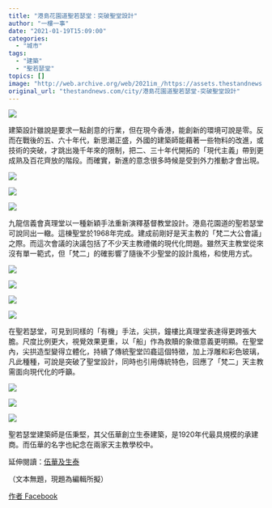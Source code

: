 ```yaml
---
title: "港島花園道聖若瑟堂：突破聖堂設計"
author: "一樓一事"
date: "2021-01-19T15:09:00"
categories:
  - "城市"
tags:
  - "建築"
  - "聖若瑟堂"
topics: []
image: "http://web.archive.org/web/2021im_/https://assets.thestandnews.com/media/photos/20210119-49_i0njP_Ed6NYqs.png"
original_url: "thestandnews.com/city/港島花園道聖若瑟堂-突破聖堂設計"
---
```

![](http://web.archive.org/web/2021im_/https://assets.thestandnews.com/media/photos/20210119-49_i0njP_Ed6NYqs.png)

建築設計雖說是要求一點創意的行業，但在現今香港，能創新的環境可說是零。反而在戰後的五、六十年代，新思潮正盛，外國的建築師能藉著一些物料的改進，或技術的突破，才跳出幾千年來的限制，把二、三十年代開拓的「現代主義」帶到更成熟及百花齊放的階段。而確實，新進的意念很多時候是受到外力推動才會出現。

![](http://web.archive.org/web/2021im_/https://assets.thestandnews.com/media/photos/E88196E88BA5E7919FE5A0821_mSHOx_luxnj5Y.jpg)

![](http://web.archive.org/web/2021im_/https://assets.thestandnews.com/media/photos/E88196E88BA5E7919FE5A0829_uWRNZ_u5tlLv8.jpg)

![](http://web.archive.org/web/2021im_/https://assets.thestandnews.com/media/photos/E88196E88BA5E7919FE5A0820_vpwN4_PgfxJG6.jpg)

九龍信義會真理堂以一種新穎手法重新演釋基督教堂設計。港島花園道的聖若瑟堂可說同出一轍。這棟聖堂於1968年完成。建成前剛好是天主教的「梵二大公會議」之際。而這次會議的決議包括了不少天主教禮儀的現代化問題。雖然天主教堂從來沒有單一範式，但「梵二」的確影響了隨後不少聖堂的設計風格，和使用方式。

![](http://web.archive.org/web/2021im_/https://assets.thestandnews.com/media/photos/E88196E88BA5E7919FE5A0822_lMfz1_nEEynyg.jpg)

![](http://web.archive.org/web/2021im_/https://assets.thestandnews.com/media/photos/E88196E88BA5E7919FE5A0823_YkLsj_8rNm7j0.jpg)

![](http://web.archive.org/web/2021im_/https://assets.thestandnews.com/media/photos/E88196E88BA5E7919FE5A0824_wS1Ut_vyVmTst.jpg)

![](http://web.archive.org/web/2021im_/https://assets.thestandnews.com/media/photos/E88196E88BA5E7919FE5A0825_OtpWo_1l34R2g.jpg)

在聖若瑟堂，可見到同樣的「有機」手法，尖拱，鐘樓比真理堂表達得更跨張大膽。尺度比例更大，視覺效果更重，以「船」作為救贖的象徵意義更明顯。在聖堂內，尖拱造型變得立體化，持續了傳統聖堂凹龕這個特徵，加上浮雕和彩色玻璃，凡此種種，可說是突破了聖堂設計，同時也引用傳統特色，回應了「梵二」天主教需面向現代化的呼籲。

![](http://web.archive.org/web/2021im_/https://assets.thestandnews.com/media/photos/E88196E88BA5E7919FE5A0826_jdzhV_ubaOSXI.jpg)

![](http://web.archive.org/web/2021im_/https://assets.thestandnews.com/media/photos/E88196E88BA5E7919FE5A0827_oPoIy_4B4kwnW.jpg)

![](http://web.archive.org/web/2021im_/https://assets.thestandnews.com/media/photos/E88196E88BA5E7919FE5A0828_KP698_wPKAZOO.jpg)

聖若瑟堂建築師是伍秉堅，其父伍華創立生泰建築，是1920年代最具規模的承建商。而伍華的名字也紀念在兩家天主教學校中。

延伸閱讀：[伍華及生泰](http://web.archive.org/web/20211229091814/https://industrialhistoryhk.org/ng-wah-%E4%BC%8D%E8%8F%AF-1874-1950-leading-contractor-developer-of-pedder-building-and-philanthropist/?fbclid=IwAR2hEG2UHhIco_qH-4AF4iUxRaUfZLDcjH-O0u0Qqy2uA4OkaJ4EAW77txs)

（文本無題，現題為編輯所擬）

[作者 Facebook](http://web.archive.org/web/20211229091814/https://www.facebook.com/%E4%B8%80%E6%A8%93%E4%B8%80%E4%BA%8B-One-Building-One-Story-102632728282038)